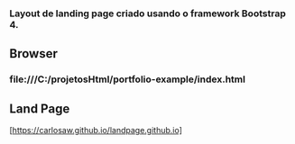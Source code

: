 ### Layout de landing page criado usando o framework Bootstrap 4.

## Browser
### file:///C:/projetosHtml/portfolio-example/index.html

## Land Page
[https://carlosaw.github.io/landpage.github.io]
